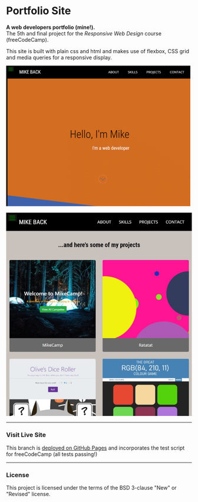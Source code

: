 # Portfolio Site

**A web developers portfolio (mine!).**<br>
The 5th and final project for the _Responsive Web Design_ course (freeCodeCamp).

This site is built with plain css and html and makes use of flexbox, CSS grid and media queries for a responsive display.

![Animated screenshot](img/portfolio_screenshot.gif)

![Portfolio screenshot](img/portfolio%20screenshot.jpg)

___

### Visit Live Site

This branch is [deployed on GitHub Pages](https://makeitback.github.io/Portfolio-Site-fCC/) and incorporates the test script for freeCodeCamp (all tests passing!)

___

### License

This project is licensed under the terms of the BSD 3-clause "New" or "Revised" license.<br>

